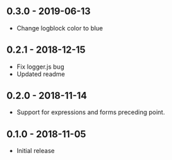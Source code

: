 ## 0.3.0 - 2019-06-13

- Change logblock color to blue


## 0.2.1 - 2018-12-15

- Fix logger.js bug
- Updated readme

## 0.2.0 - 2018-11-14

- Support for expressions and forms preceding point.

## 0.1.0 - 2018-11-05

- Initial release
